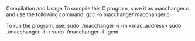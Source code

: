 Compilation and Usage
To compile this C program, save it as macchanger.c and use the following command:
gcc -o macchanger macchanger.c

To run the program, use:
sudo ./macchanger -i <interface> -m <mac_address>
sudo ./macchanger -i <interface> -r
sudo ./macchanger -i <interface> -gcm

